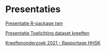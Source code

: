 # Presentaties

[Presentatie R-package *twn*](https://redtent.github.io/presentaties/twn_presentatie.html)

[Presentatie Toelichting dataset kreeften](https://redtent.github.io/presentaties/kreeften_data_presentatie.html)

[Kreeftenonderzoek 2021 - Rapportage HHSK ](https://www.schielandendekrimpenerwaard.nl/kaart/waterkwaliteit/waterkwaliteitsrapportages/kreeften_2021)
